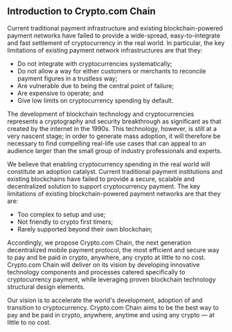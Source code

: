 ## Introduction to Crypto.com Chain

Current traditional payment infrastructure and existing blockchain-powered payment networks have failed to provide a wide-spread, easy-to-integrate and fast settlement of cryptocurrency in the real world. In particular, the key limitations of existing payment network infrastructures are that they:

- Do not integrate with cryptocurrencies systematically;
- Do not allow a way for either customers or merchants to reconcile payment figures in a trustless way;
- Are vulnerable due to being the central point of failure;
- Are expensive to operate; and
- Give low limits on cryptocurrency spending by default.

The development of blockchain technology and cryptocurrencies represents a cryptography and security breakthrough as significant as that created by the internet in the 1990s. This technology, however, is still at a very nascent stage; in order to generate mass adoption, it will therefore be necessary to find compelling real-life use cases that can appeal to an audience larger than the small group of industry professionals and experts.

We believe that enabling cryptocurrency spending in the real world will constitute an adoption catalyst. Current traditional payment institutions and existing blockchains have failed to provide a secure, scalable and decentralized solution to support cryptocurrency payment. The key limitations of existing blockchain-powered payment networks are that they are:

- Too complex to setup and use;
- Not friendly to crypto first timers;
- Rarely supported beyond their own blockchain;

Accordingly, we propose Crypto.com Chain, the next generation decentralized mobile payment protocol, the most efficient and secure way to pay and be paid in crypto, anywhere, any crypto at little to no cost. Crypto.com Chain will deliver on its vision by developing innovative technology components and processes catered specifically to cryptocurrency payment, while leveraging proven blockchain technology structural design elements.

Our vision is to accelerate the world's development, adoption of and transition to cryptocurrency. Crypto.com Chain aims to be the best way to pay and be paid in crypto, anywhere, anytime and using any crypto — at little to no cost.
